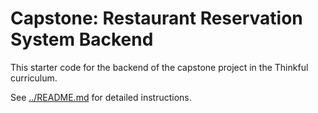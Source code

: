 # Capstone: Restaurant Reservation System Backend

This starter code for the backend of the capstone project in the Thinkful curriculum.

See [../README.md](../README.md) for detailed instructions.

<!-- initial commit -->
<!-- another commit -->
<!-- deploying to heroku -->